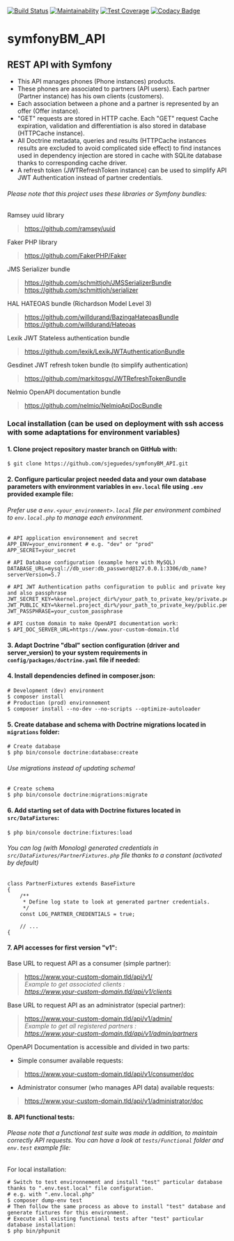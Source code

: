 [![Build Status](https://travis-ci.com/sjeguedes/symfonyBM_API.svg?branch=master)](https://travis-ci.com/sjeguedes/symfonyBM_API)
[![Maintainability](https://api.codeclimate.com/v1/badges/75815a8684536816ebff/maintainability)](https://codeclimate.com/github/sjeguedes/symfonyBM_API/maintainability)
[![Test Coverage](https://api.codeclimate.com/v1/badges/75815a8684536816ebff/test_coverage)](https://codeclimate.com/github/sjeguedes/symfonyBM_API/test_coverage)
[![Codacy Badge](https://app.codacy.com/project/badge/Grade/34e88a3a8f0649e3b951f8c3aea6a443)](https://www.codacy.com/gh/sjeguedes/symfonyBM_API/dashboard?utm_source=github.com&amp;utm_medium=referral&amp;utm_content=sjeguedes/symfonyBM_API&amp;utm_campaign=Badge_Grade)
# symfonyBM_API

## REST API with Symfony
- This API manages phones (Phone instances) products.  
- These phones are associated to partners (API users). Each partner (Partner instance) has his own clients (customers).  
- Each association between a phone and a partner is represented by an offer (Offer instance).  
- "GET" requests are stored in HTTP cache. Each "GET" request Cache expiration, validation and differentiation is also stored in database (HTTPCache instance).  
- All Doctrine metadata, queries and results (HTTPCache instances results are excluded to avoid complicated side effect) to find instances used in dependency injection are stored in cache with SQLite database thanks to corresponding cache driver.  
- A refresh token (JWTRefreshToken instance) can be used to simplify API JWT Authentication instead of partner credentials.

###### *Please note that this project uses these libraries or Symfony bundles:*
Ramsey uuid library
> https://github.com/ramsey/uuid

Faker PHP library
> https://github.com/FakerPHP/Faker

JMS Serializer bundle
> https://github.com/schmittjoh/JMSSerializerBundle
> https://github.com/schmittjoh/serializer
  
HAL HATEOAS bundle (Richardson Model Level 3)
> https://github.com/willdurand/BazingaHateoasBundle
> https://github.com/willdurand/Hateoas

Lexik JWT Stateless authentication bundle
> https://github.com/lexik/LexikJWTAuthenticationBundle

Gesdinet JWT refresh token bundle (to simplify authentication)
> https://github.com/markitosgv/JWTRefreshTokenBundle

Nelmio OpenAPI documentation bundle
> https://github.com/nelmio/NelmioApiDocBundle

### Local installation (can be used on deployment with ssh access with some adaptations for environment variables)

#### 1. Clone project repository master branch on GitHub with:
```
$ git clone https://github.com/sjeguedes/symfonyBM_API.git
```

#### 2. Configure particular project needed data and your own database parameters with environment variables in `env.local` file using `.env` provided example file:
###### *Prefer use a `env.<your_environment>.local` file per environment combined to `env.local.php` to manage each environment.*
```
# API application environnement and secret
APP_ENV=your_environment # e.g. "dev" or "prod"
APP_SECRET=your_secret

# API Database configuration (example here with MySQL)
DATABASE_URL=mysql://db_user:db_password@127.0.0.1:3306/db_name?serverVersion=5.7

# API JWT Authentication paths configuration to public and private key and also passphrase
JWT_SECRET_KEY=%kernel.project_dir%/your_path_to_private_key/private.pem
JWT_PUBLIC_KEY=%kernel.project_dir%/your_path_to_private_key/public.pem
JWT_PASSPHRASE=your_custom_passphrase

# API custom domain to make OpenAPI documentation work:
$ API_DOC_SERVER_URL=https://www.your-custom-domain.tld
```
#### 3. Adapt Doctrine "dbal" section configuration (driver and server_version) to your system requirements in `config/packages/doctrine.yaml` file if needed:

#### 4. Install dependencies defined in composer.json:
```
# Development (dev) environment
$ composer install
# Production (prod) environnement
$ composer install --no-dev --no-scripts --optimize-autoloader
```

#### 5. Create database and schema with Doctrine migrations located in `migrations` folder:
```
# Create database
$ php bin/console doctrine:database:create
```
###### *Use migrations instead of updating schema!*
```
# Create schema
$ php bin/console doctrine:migrations:migrate
```

#### 6. Add starting set of data with Doctrine fixtures located in `src/DataFixtures`:
```
$ php bin/console doctrine:fixtures:load
```
###### *You can log (with Monolog) generated credentials in `src/DataFixtures/PartnerFixtures.php` file thanks to a constant (activated by default)*
```
class PartnerFixtures extends BaseFixture
{
    /**
     * Define log state to look at generated partner credentials.
     */
    const LOG_PARTNER_CREDENTIALS = true;
    
    // ...
{
```
#### 7. API accesses for first version "v1":
Base URL to request API as a consumer (simple partner):
> https://www.your-custom-domain.tld/api/v1/  
*Example to get associated clients :*  
*https://www.your-custom-domain.tld/api/v1/clients* 

Base URL to request API as an administrator (special partner):
> https://www.your-custom-domain.tld/api/v1/admin/  
*Example to get all registered partners :*  
*https://www.your-custom-domain.tld/api/v1/admin/partners* 

OpenAPI Documentation is accessible and divided in two parts:
- Simple consumer available requests: 
> https://www.your-custom-domain.tld/api/v1/consumer/doc 

- Administrator consumer (who manages API data) available requests: 
> https://www.your-custom-domain.tld/api/v1/administrator/doc

#### 8. API functional tests:
###### *Please note that a functional test suite was made in addition, to maintain correctly API requests. You can have a look at `tests/Functional` folder and `env.test` example file:*
For local installation:
```
# Switch to test environnement and install "test" particular database thanks to ".env.test.local" file configuration.
# e.g. with ".env.local.php"
$ composer dump-env test
# Then follow the same process as above to install "test" database and generate fixtures for this environment.
# Execute all existing functional tests after "test" particular database installation:
$ php bin/phpunit
```

